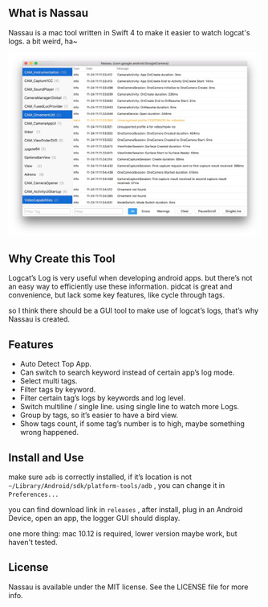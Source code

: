 ## What is Nassau
Nassau is a mac tool written in Swift 4 to make it easier to watch logcat's logs. a bit weird, ha~

![](Screenshot.jpg)

## Why Create this Tool
Logcat’s Log is very useful when developing android apps. but there’s not an easy way to efficiently use these information. pidcat is great and convenience, but lack some key features, like cycle through tags.

so I think there should be a GUI tool to make use of logcat’s logs, that’s why Nassau is created.

## Features
* Auto Detect Top App.
* Can switch to search keyword instead of certain app’s log mode.
* Select multi tags. 
* Filter tags by keyword.
* Filter certain tag’s logs by keywords and log level.
* Switch multiline / single line. using single line to watch more Logs.
* Group by tags, so it’s easier to have a bird view.
* Show tags count, if some tag’s number is to high, maybe something wrong happened.

## Install and Use
make sure `adb` is correctly installed, if it’s location is not `~/Library/Android/sdk/platform-tools/adb` , you can change it in `Preferences...`

you can find download link in `releases` , after install, plug in an Android Device, open an app, the logger GUI should display.

one more thing: mac 10.12 is required, lower version maybe work, but haven't tested.

## License
Nassau is available under the MIT license. See the LICENSE file for more info.
